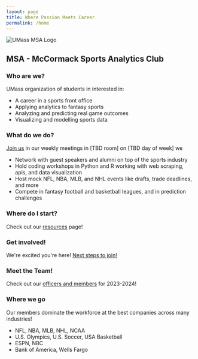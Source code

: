 ```yaml
---
layout: page
title: Where Passion Meets Career.
permalink: /home
---
```

<!-- TODO big spell check -->

![UMass MSA Logo](https://nfordumass.github.io/msa/assets/img/oldLogo.png)

## MSA - McCormack Sports Analytics Club
### Who are we?
UMass organization of students in interested in:
- A career in a sports front office
- Applying analytics to fantasy sports
- Analyzing and predicting real game outcomes
- Visualizing and modelling sports data
<!-- TODO Kirk Goldsberry -->


<!-- TODO fix room number -->
### What do we do?
[Join us](join) in our weekly meetings in [TBD room] on [TBD day of week] we
- Network with guest speakers and alumni on top of the sports industry
- Hold coding workshops in Python and R working with web scraping, apis, and data visualization
- Host mock NFL, NBA, MLB, and NHL events like drafts, trade deadlines, and more
- Compete in fantasy football and basketball leagues, and in prediction challenges

### Where do I start?
Check out our [resources](resources) page!

### Get involved!
We're excited you're here! [Next steps to join!](join)

<!-- TODO link to a separate markdown page -->
<!-- make page for current officers scrape linkedin and position -->
<!-- TODO fill out rest of this section! -->
### Meet the Team!
Check out our [officers and members](team) for 2023-2024!


<!-- TODO list a bunch of companies here where students have gone -->
### Where we go
Our members dominate the workforce at the best companies across many industries!
- NFL, NBA, MLB, NHL, NCAA
- U.S. Olympics, U.S. Soccer, USA Basketball
- ESPN, NBC
- Bank of America, Wells Fargo